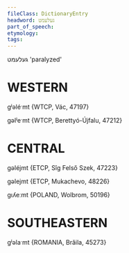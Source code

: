 ```yaml
---
fileClass: DictionaryEntry
headword: געלעמט
part_of_speech: 
etymology: 
tags: 
---
```

געלעמט
'paralyzed'

WESTERN
========

gʲəléˑmt {WTCP, Vác, 47197}

gəlʲeˑmt {WTCP, Berettyó-Újfalu, 47212}

CENTRAL
========

gəléjmt {ETCP, Sîg Felső Szek, 47223}

gəlejmt {ETCP, Mukachevo, 48226}

gɩʎeːmt {POLAND, Wolbrom, 50196}

SOUTHEASTERN
==============

gʲəlaˑmt {ROMANIA, Brăila, 45273}
